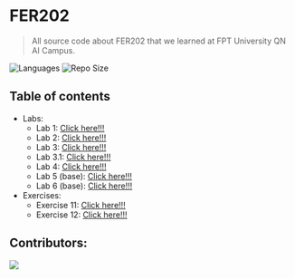 # FER202
> All source code about FER202 that we learned at FPT University QN AI Campus.

![Languages](https://img.shields.io/github/languages/top/fptqnk17/FER202?style=flat)
![Repo Size](https://img.shields.io/github/repo-size/fptqnk17/FER202?style=flat)

## Table of contents
- Labs:
  - Lab 1: [Click here!!!](Labs/Lab1/README.md)
  - Lab 2: [Click here!!!](Labs/Lab2/README.md)
  - Lab 3: [Click here!!!](Labs/Lab3/README.md)
  - Lab 3.1: [Click here!!!](Labs/Lab3.1/README.md)
  - Lab 4: [Click here!!!](Labs/Lab4/README.md)
  - Lab 5 (base): [Click here!!!](Labs/Lab5/README.md)
  - Lab 6 (base): [Click here!!!](Labs/Lab6/README.md)
- Exercises:
  - Exercise 11: [Click here!!!](Exercises/Exercise11/README.md)
  - Exercise 12: [Click here!!!](Exercises/Exercise12/README.md)

## Contributors:

<a href="https://github.com/fptqnk17/FER202/graphs/contributors">
  <img src="https://contrib.rocks/image?repo=fptqnk17/FER202" />
</a>

